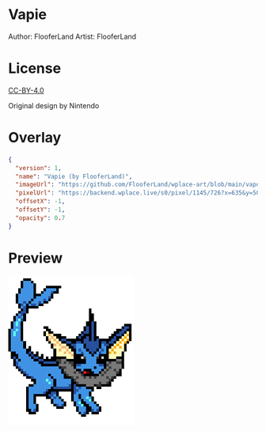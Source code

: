 # Vapie

Author: FlooferLand
Artist: FlooferLand

# License
[CC-BY-4.0](./LICENSE.md)

Original design by Nintendo

# Overlay
```json
{
  "version": 1,
  "name": "Vapie (by FlooferLand)",
  "imageUrl": "https://github.com/FlooferLand/wplace-art/blob/main/vaporeon/wplace_vapie.png?raw=true",
  "pixelUrl": "https://backend.wplace.live/s0/pixel/1145/726?x=635&y=508",
  "offsetX": -1,
  "offsetY": -1,
  "opacity": 0.7
}
```

# Preview
<img src="./wplace_vapie.png" height="300px" style="image-rendering: pixelated;" />
